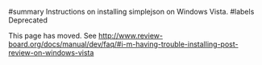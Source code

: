 ﻿#summary Instructions on installing simplejson on Windows Vista.
#labels Deprecated

This page has moved. See http://www.review-board.org/docs/manual/dev/faq/#i-m-having-trouble-installing-post-review-on-windows-vista